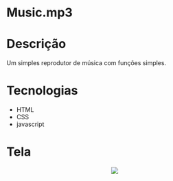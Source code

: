 # Music.mp3

# Descrição

Um simples reprodutor de música com funções simples.

# Tecnologias

 - HTML
 - CSS
 - javascript


# Tela

<div style="display:flex;justify-content:center;align-items:center">
<img src="https://github.com/liviawitcher/Music.mp3/blob/main/imagens/example-mp3.png?raw=true" 
</div>

